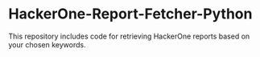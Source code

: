 # HackerOne-Report-Fetcher-Python
 This repository includes code for retrieving HackerOne reports based on your chosen keywords.
